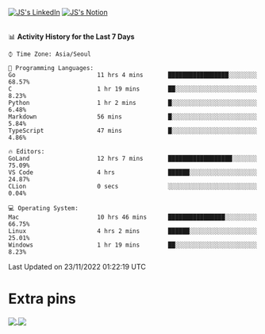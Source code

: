 
[![JS's LinkedIn](https://img.shields.io/badge/LinkedIn-blue?style=for-the-badge&logo=linkedin)](https://www.linkedin.com/in/jaeseung-lee-5a2a32139/) 
[![JS's Notion](https://img.shields.io/badge/Notion-black?style=for-the-badge&logo=notion)](https://bit.ly/ljswiki1) <br><br>
<!-- ![JS's GitHub stats](https://github-readme-stats-lemon-five.vercel.app/api?username=tkxkd0159&hide=contribs,prs,stars,issues&show_icons=true&theme=react&include_all_commits=true)   -->
<!-- ![Top Langs](https://github-readme-stats-lemon-five.vercel.app/api/top-langs/?username=tkxkd0159&layout=compact&hide=jupyter%20notebook,scss,html,css&langs_count=10)  -->


<!--START_SECTION:waka-->
📊 **Activity History for the Last 7 Days** 

```text
⌚︎ Time Zone: Asia/Seoul

💬 Programming Languages: 
Go                       11 hrs 4 mins       █████████████████░░░░░░░░   68.57% 
C                        1 hr 19 mins        ██░░░░░░░░░░░░░░░░░░░░░░░   8.23% 
Python                   1 hr 2 mins         █░░░░░░░░░░░░░░░░░░░░░░░░   6.48% 
Markdown                 56 mins             █░░░░░░░░░░░░░░░░░░░░░░░░   5.84% 
TypeScript               47 mins             █░░░░░░░░░░░░░░░░░░░░░░░░   4.86%

🔥 Editors: 
GoLand                   12 hrs 7 mins       ██████████████████░░░░░░░   75.09% 
VS Code                  4 hrs               ██████░░░░░░░░░░░░░░░░░░░   24.87% 
CLion                    0 secs              ░░░░░░░░░░░░░░░░░░░░░░░░░   0.04%

💻 Operating System: 
Mac                      10 hrs 46 mins      ████████████████░░░░░░░░░   66.75% 
Linux                    4 hrs 2 mins        ██████░░░░░░░░░░░░░░░░░░░   25.01% 
Windows                  1 hr 19 mins        ██░░░░░░░░░░░░░░░░░░░░░░░   8.23%

```


 Last Updated on 23/11/2022 01:22:19 UTC
<!--END_SECTION:waka-->

# Extra pins
<a href="https://github.com/tkxkd0159/tkxkd0159.github.io">
  <img align="center" src="https://github-readme-stats-lemon-five.vercel.app/api/pin/?username=tkxkd0159&repo=nft-card-game&theme=react" />
</a>
<a href="https://github.com/tkxkd0159/dsalgo">
  <img align="center" src="https://github-readme-stats-lemon-five.vercel.app/api/pin/?username=tkxkd0159&repo=dsalgo&theme=react" />
</a>

<!---
- 🔭 I’m currently working on ...
- 🌱 I’m currently learning blockchain and distributed network
- 👯 I’m looking to collaborate on ...
- 🤔 I’m looking for help with ...
- 💬 Ask me about ...
- 📫 How to reach me: ...
- 😄 Pronouns: ...
- ⚡ Fun fact: ...
-->
